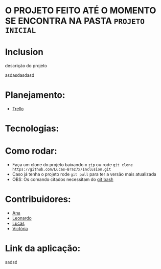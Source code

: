 # O PROJETO FEITO ATÉ O MOMENTO SE ENCONTRA NA PASTA `PROJETO INICIAL`

# Inclusion

descrição do projeto

asdasdasdasd

# Planejamento: 
  
  - [Trello](https://trello.com/b/FvJG5kpV/inclusion)

# Tecnologias:

# Como rodar:

  - Faça um clone do projeto baixando o `zip` ou rode `git clone https://github.com/Lucas-Braz7x/Inclusion.git`
  - Caso já tenha o projeto rode `git pull` para ter a versão mais atualizada
  - OBS: Os comando citados necessitam do [git bash](https://git-scm.com/downloads)

# Contribuidores: 

  - [Ana](https://github.com/crisraele)
  - [Leonardo](https://github.com/leonardoemerson)
  - [Lucas](https://github.com/Lucas-Braz7x)
  - [Victória](https://github.com/vicalves18)

  
# Link da aplicação:
sadsd
